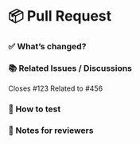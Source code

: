 # 📦 Pull Request

### ✅ What’s changed?
<!-- Describe what you changed or added -->

### 📚 Related Issues / Discussions
Closes #123
Related to #456

### 🧪 How to test
<!-- Steps to test this PR locally -->

### 💬 Notes for reviewers
<!-- Any extra context or questions for the reviewer -->
